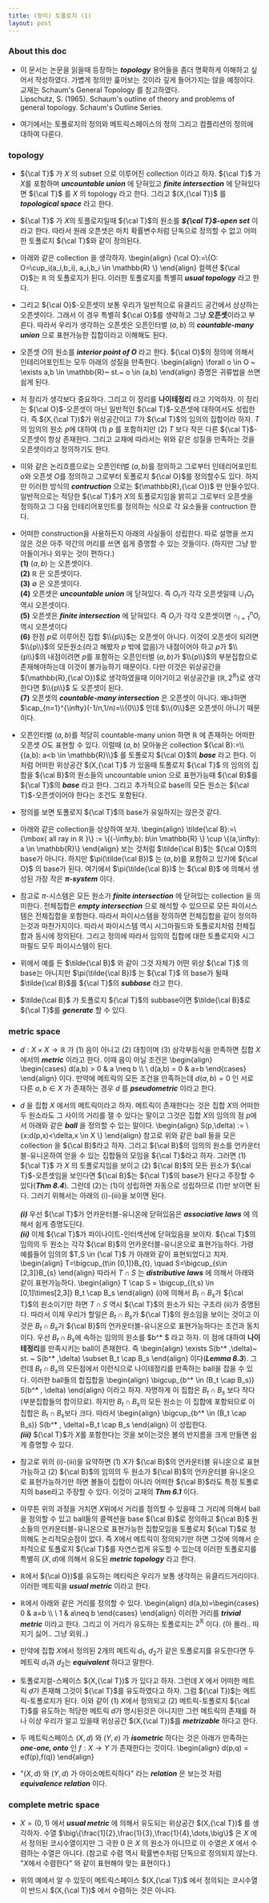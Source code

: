 ```yaml
---
title: (정리) 토폴로지 (1)
layout: post 
---
```


### About this doc 

- 이 문서는 논문을 읽을때 등장하는 ***topology*** 용어들을 좀더 명확하게 이해하고 싶어서 작성하였다. 가볍게 정의만 훑어보는 것이라 깊게 들어가지는 않을 예정이다. 교재는 Schaum's General Topology 를 참고하였다. <br/>
Lipschutz, S. (1965). Schaum's outline of theory and problems of general topology. Schaum's Outline Series.

- 여기에서는 토폴로지의 정의와 메트릭스페이스의 정의 그리고 컴플리션의 정의에 대하여 다룬다. 

### topology 

- ${\cal T}$ 가 $X$ 의 subset 으로 이루어진 collection 이라고 하자. ${\cal T}$ 가 $X$를 포함하며 ***uncountable union*** 에 닫혀있고 ***finite intersection*** 에 닫혀있다면 ${\cal T}$ 를 $X$ 의 topology 라고 한다. 그리고 $(X,{\cal T})$ 를 ***topological space*** 라고 한다. 

- ${\cal T}$ 가 $X$의 토플로지일때 ${\cal T}$의 원소를 ***${\cal T}$-open set*** 이라고 한다. 따라서 원래 오픈셋은 마치 확률변수처럼 단독으로 정의할 수 없고 어떠한 토폴로지 ${\cal T}$와 같이 정의된다. 

- 아래와 같은 collection 을 생각하자. 
\begin{align}
{\cal O}:=\\{O: O=\cup_i(a_i,b_i), a_i,b_i \in \mathbb{R} \\} 
\end{align}
컬렉션 ${\cal O}$는 $\mathbb{R}$ 의 토폴로지가 된다. 이러한 토폴로지를 특별히 ***usual topology*** 라고 한다. 

- 그리고 ${\cal O}$-오픈셋이 보통 우리가 일반적으로 유클리드 공간에서 상상하는 오픈셋이다. 그래서 이 경우 특별히 ${\cal O}$를 생략하고 그냥 **오픈셋**이라고 부른다. 따라서 우리가 생각하는 오픈셋은 오픈인터벌 $(a,b)$ 의 ***countable-many union*** 으로 표현가능한 집합이라고 이해해도 된다. 

- 오픈셋 $O$의 원소를 ***interior point of $O$*** 라고 한다. ${\cal O}$의 정의에 의해서 인테리어포인트는 모두 아래의 성질을 만족한다. 
\begin{align}
\forall o \in O ~ \exists a,b \in \mathbb{R}~ st.~  o \in (a,b)
\end{align}
증명은 귀류법을 쓰면 쉽게 된다. 

- 저 정리가 생각보다 중요하다. 그리고 이 정리를 **나이테정리** 라고 기억하자. 이 정리는 ${\cal O}$-오픈셋이 아닌 일반적인 ${\cal T}$-오픈셋에 대하여서도 성립한다. 즉 $(X,{\cal T})$가 위상공간이고 $T$가 ${\cal T}$의 임의의 집합이라 하자. $T$의 임의의 원소 $p$에 대하여 (1) $p$ 를 포함하지만 (2) $T$ 보다 작은 다른 ${\cal T}$-오픈셋이 항상 존재한다. 그리고 교재에 따라서는 위와 같은 성질을 만족하는 것을 오픈셋이라고 정의하기도 한다. 

- 이와 같은 논리흐름으로는 오픈인터벌 $(a,b)$를 정의하고 그로부터 인테리어포인트 $o$와 오픈셋 $O$를 정의하고 그로부터 토폴로지 ${\cal O}$를 정의할수도 있다. 하지만 이러한 방식의 ***contruction*** 으로는 $(\mathbb{R},{\cal O})$ 만 만들수있다. 일반적으로는 적당한 ${\cal T}$가 $X$의 토폴로지임을 밝히고 그로부터 오픈셋을 정의하고 그 다음 인테리어포인트를 정의하는 식으로 각 요소들을 contruction 한다. 

- 어떠한 construction을 사용하든지 아래의 사실들이 성립한다. 따로 설명을 쓰지 않은 것은 아주 약간의 머리를 쓰면 쉽게 증명할 수 있는 것들이다. (하지만 그냥 받아들이거나 외우는 것이 편하다.) <br/>
**(1)** $(a,b)$ 는 오픈셋이다. <br/>
**(2)** $\mathbb{R}$ 은 오픈셋이다. <br/>
**(3)** $\emptyset$ 은 오픈셋이다. <br/>
**(4)** 오픈셋은 ***uncountable union*** 에 닫혀있다. 즉 $O_t$가 각각 오픈셋일때 $\cup_t O_t$ 역시 오픈셋이다. <br/>
**(5)** 오픈셋은 ***finite intersection*** 에 닫혀있다. 즉 $O_i$가 각각 오픈셋이면 $\cap_{i=1}^{n} O_i$ 역시 오픈셋이다 <br/>
**(6)** 한점 $p$로 이루어진 집합 $\\{p\\}$는 오픈셋이 아니다. 이것이 오픈셋이 되려면 $\\{p\\}$의 모든원소(라고 해봤자 $p$ 밖에 없음)가 내점이어야 하고 $p$가 $\\{p\\}$의 내점이려면 $p$를 포함하는 오픈인터벌 $(a,b)$가 $\\{p\\}$의 부분집합으로 존재해야하는데 이것이 불가능하기 때문이다. 다만 이것은 위상공간을 $(\mathbb{R},{\cal O})$로 생각하였을때 이야기이고 위상공간을 $(\mathbb{R},2^{\mathbb{R}})$로 생각한다면 $\\{p\\}$ 도 오픈셋이 된다. <br/>
**(7)** 오픈셋의 ***countable-many intersection*** 은 오픈셋이 아니다. 왜냐하면 $\cap_{n=1}^{\infty}(-1/n,1/n)=\\{0\\}$ 인데 $\\{0\\}$은 오픈셋이 아니기 때문이다. <br/>

- 오픈인터벌 $(a,b)$를 적당히 countable-many union 하면 $\mathbb{R}$ 에 존재하는 어떠한 오픈셋 $O$도 표현할 수 있다. 이럴때 $(a,b)$ 모아놓은 collection ${\cal B}:=\\{(a,b): a<b \in \mathbb{R}\\}$ 를 토폴로지 ${\cal O}$의 ***base*** 라고 한다. 이처럼 어떠한 위상공간 $(X,{\cal T}$ 가 있을때 토폴로지 ${\cal T}$ 의 임의의 집합을 ${\cal B}$의 원소들의 uncountable union 으로 표현가능때 ${\cal B}$를 ${\cal T}$의 ***base*** 라고 한다. 그리고 추가적으로 base의 모든 원소는 ${\cal T}$-오픈셋이어야 한다는 조건도 포함된다. 

- 정의를 보면 토폴로지 ${\cal T}$의 base가 유일하지는 않은것 같다. 

- 아래와 같은 collection을 상상하여 보자. 
\begin{align}
\tilde{\cal B}:=\\{\mbox{ all ray in $\mathbb{R}$ }\\} := \\{(-\infty,b): b\in \mathbb{R} \\} \cup \\{(a,\infty): a \in \mathbb{R}\\} 
\end{align}
보는 것처럼 $\tilde{\cal B}$는 ${\cal O}$의 base가 아니다. 하지만 $\pi(\tilde{\cal B})$ 는 $(a,b)$를 포함하고 있기에 ${\cal O}$ 의 base가 된다. 여기에서 $\pi(\tilde{\cal B})$ 는 $\{\cal B}$ 에 의해서 생성된 가장 작은 ***$\pi$-system*** 이다. 

- 참고로 $\pi$-시스템은 모든 원소가 ***finite intersection*** 에 닫혀있는 collection 을 의미한다. 전체집합은 ***empty intersection*** 으로 해석할 수 있으므로 모든 파이시스템은 전체집합을 포함한다. 따라서 파이시스템을 정의하면 전체집합을 같이 정의하는것과 마찬가지이다. 따라서 파이시스템 역시 시그마필드와 토폴로지처럼 전체집합과 동시에 정의된다. 그리고 정의에 따라서 임의의 집합에 대한 토폴로지와 시그마필드 모두 파이시스템이 된다. 

- 위에서 예를 든 $\tilde{\cal B}$ 와 같이 그것 자체가 어떤 위상 ${\cal T}$ 의 base는 아니지만 $\pi(\tilde{\cal B})$ 는 ${\cal T}$ 의 base가 될때 $\tilde{\cal B}$를 ${\cal T}$의 ***subbase*** 라고 한다. 

- $\tilde{\cal B}$ 가 토폴로지 ${\cal T}$의 subbase이면 $\tilde{\cal B}$로 ${\cal T}$를 ***generate*** 할 수 있다. 

### metric space 

- $d:X \times X \to \mathbb{R}$ 가 (1) 음이 아니고 (2) 대칭이며 (3) 삼각부등식을 만족하면 집합 $X$ 에서의 ***metric*** 이라고 한다. 이때 음이 아닐 조건은 
\begin{align}
\begin{cases}
d(a,b) > 0 & a \neq b \\\\ \\
d(a,b) = 0 & a=b 
\end{cases}
\end{align}
이다. 만약에 메트릭의 모든 조건을 만족하는데 $d(a,b)=0$ 인 서로 다른 $a,b \in X$ 가 존재하는 경우 $d$ 를 ***pseudometric*** 이라고 한다. 

- $d$ 을 집합 $X$ 에서의 메트릭이라고 하자. 메트릭이 존재한다는 것은 집합 $X$의 어떠한 두 원소라도 그 사이의 거리를 잴 수 있다는 말이고 그것은 집합 $X$의 임의의 점 $p$에서 아래와 같은 ***ball*** 을 정의할 수 있는 말이다. 
\begin{align}
S(p,\delta) := \\{x:d(p,x)<\delta,x \in X \\}
\end{align}
참고로 위와 같은 ball 들을 모은 collection 을 ${\cal B}$라고 하자. 그리고 ${\cal B}$의 임의의 원소를 언카운터블-유니온하여 얻을 수 있는 집합들의 모임을 ${\cal T}$라고 하자. 그러면 (1) ${\cal T}$ 가 $X$ 의 토폴로지임을 보이고 (2) ${\cal B}$의 모든 원소가 ${\cal T}$-오픈셋임을 보인다면 ${\cal B}$는 ${\cal T}$의 base가 된다고 주장할 수 있다(***Thm 8.4***). 그런데 (2)는 (1)이 성립하면 자동으로 성립하므로 (1)만 보이면 된다. 그러기 위해서는 아래의 (i)-(iii)을 보이면 된다. <br/><br/>
***(i)*** 우선 ${\cal T}$가 언카운터블-유니온에 닫혀있음은 ***associative laws*** 에 의해서 쉽게 증명도딘다. <br/>
***(ii)*** 이제 ${\cal T}$가 파이나이트-인터섹션에 닫혀있음을 보이자. ${\cal T}$의 임의의 두 원소는 각각 ${\cal B}$의 언카운터블-유니온으로 표현가능하다. 가령 예를들어 임의의 $T,S \in {\cal T}$ 가 아래와 같이 표현되었다고 치자. 
\begin{align}
T=\bigcup_{t\in [0,1]\}B_{t}, \quad S=\bigcup_{s\in [2,3]\}B_{s}
\end{align}
따라서 $T\cap S$ 는 ***distributive laws*** 에 의해서 아래와 같이 표현가능하다. 
\begin{align}
T \cap S = \bigcup_{(t,s) \in [0,1]\times[2,3]} B_t \cap B_s 
\end{align}
(i)에 의해서 $B_t \cap B_s$가 ${\cal T}$의 원소이기만 하면 $T \cap S$ 역시 ${\cal T}$의 원소가 되는 구조라 (ii)가 증명된다. 따라서 이제 우리가 할일은 $B_t\cap B_s$가 ${\cal T}$의 원소임을 보이는 것이고 이것은 $B_t \cap B_s$가 ${\cal B}$의 언카운터블-유니온으로 표현가능하다는 조건과 동치이다. 우선 $B_t \cap B_s$에 속하는 임의의 원소를 $b^* $ 라고 하자. 이 점에 대하여 **나이테정리**를 만족시키는 ball이 존재한다. 즉
\begin{align}
\exists S(b^* ,\delta)~ st. ~ S(b^* ,\delta) \subset B_t \cap B_s
\end{align}
이다(***Lemma 8.3***). 그런데 $B_t \cap B_s$의 모든점에서 이런식으로 나이테정리를 만족하는 ball을 잡을 수 있다. 이러한 ball들의 합집합을 
\begin{align}
\bigcup_{b^* \in (B_t \cap B_s)} S(b^* , \delta)
\end{align}
이라고 하자. 자명하게 이 집합은 $B_t\cap B_s$ 보다 작다(부분집합들의 합이므로). 하지만 $B_t\cap B_s$의 모든 원소는 이 집합에 포함되므로 이 집합은 $B_t\cap B_s$보다 크다. 따라서 
\begin{align}
\bigcup_{b^* \in (B_t \cap B_s)} S(b^* , \delta)=B_t \cap B_s
\end{align}
이 성립한다. <br/>
***(iii)*** ${\cal T}$가 $X$를 포함한다는 것을 보이는것은 볼의 반지름을 크게 만들면 쉽게 증명할 수 있다. 

- 참고로 위의 (i)-(iii)을 요약하면 (1) $X$가 ${\cal B}$의 언카운터블 유니온으로 표현가능하고 (2) ${\cal B}$의 임의의 두 원소가 ${\cal B}$의 언카운터블 유니온으로 표현가능하기만 하면 볼들이 집합이 아니라 어떠한 ${\cal B}$라도 특정 토폴로지의 base라고 주장할 수 있다. 이것이 교재의 ***Thm 6.1*** 이다. 

- 아무튼 위의 과정을 거치면 $X$위에서 거리를 정의할 수 있을때 그 거리에 의해서 ball을 정의할 수 있고 ball들의 콜렉션을 base ${\cal B}$로 정의하고 ${\cal B}$ 원소들의 언카운터블-유니온으로 표현가능한 집합모임을 토폴로지 ${\cal T}$로 정의해도 논리적모순점이 없다. 즉 $X$에서 메트릭이 정의되기만 하면 그것에 의해서 순차적으로 토폴로지 ${\cal T}$를 자연스럽게 유도할 수 있는데 이러한 토폴로지를 특별히 $(X,d)$에 의해서 유도된 ***metric topology*** 라고 한다. 

- $\mathbb{R}$에서 ${\cal O})$를 유도하는 메티릭은 우리가 보통 생각하는 유클리드거리이다. 이러한 메트릭을 ***usual metric*** 이라고 한다. 

- $\mathbb{R}$에서 아래와 같은 거리를 정의할 수 있다.
\begin{align}
d(a,b)=\begin{cases} 
0 & a=b \\\\ \\
1 & a\neq b
\end{cases}
\end{align}
이러한 거리를 ***trivial metric*** 이라고 한다. 그리고 이 거리가 유도하는 토폴로지는 $2^{\mathbb{R}}$ 이다. (아 몰라.. 따지기 싫어.. 그냥 외워..)

- 만약에 집합 $X$에서 정의된 2개의 메트릭 $d_1$, $d_2$가 같은 토폴로지를 유도한다면 두 메트릭 $d_1$과 $d_2$는 ***equivalent*** 하다고 말한다. 

- 토폴로지컬-스페이스 $(X,{\cal T})$ 가 있다고 하자. 그런데 $X$ 에서 어떠한 메트릭 $d$가 존재해 그것이 ${\cal T}$를 유도하였다고 하자. 그럼 ${\cal T})$는 메트릭-토폴로지가 된다. 이와 같이 (1) $X$에서 정의되고 (2) 메트릭-토폴로지 ${\cal T}$를 유도하는 적당한 메트릭 $d$가 명시된것은 아니지만 그런 메트릭의 존재를 하나 이상 우리가 알고 있을때 위상공간 $(X,{\cal T})$를 ***metrizable*** 하다고 한다. 

- 두 메트릭스페이스 $(X,d)$ 와 $(Y,e)$ 가 ***isometric*** 하다는 것은 아래가 만족하는 ***one-one, onto*** 인 $f:X \to Y$ 가 존재한다는 것이다. 
\begin{align}
d(p,q) = e(f(p),f(q))
\end{align}

- "$(X,d)$ 와 $(Y,d)$ 가 아이소메트릭하다" 라는 ***relation*** 은 보는것 처럼 ***equivalence relation*** 이다. 

### complete metric space 

- $X=(0,1)$ 에서 ***usual metric*** 에 의해서 유도되는 위상공간 $(X,{\cal T})$ 를 생각하자. 수열 $\big\\{\frac{1]{2},\frac{1}{3},\frac{1}{4},\dots,\big\\}$ 은 $X$ 에서 정의된 코시수열이지만 그 극한 $0$ 은 $X$ 의 원소가 아니므로 이 수열은 $X$ 에서 수렴하는 수열은 아니다. (참고로 수렴 역시 확률변수처럼 단독으로 정의되지 않는다. "$X$에서 수렴한다" 와 같이 표현해야 맞는 표현이다.) 

- 위의 예에서 알 수 있듯이 메트릭스페이스 $(X,{\cal T})$ 에서 정의되는 코시수열이 반드시 $(X,{\cal T})$ 에서 수렴하는 것은 아니다. 
